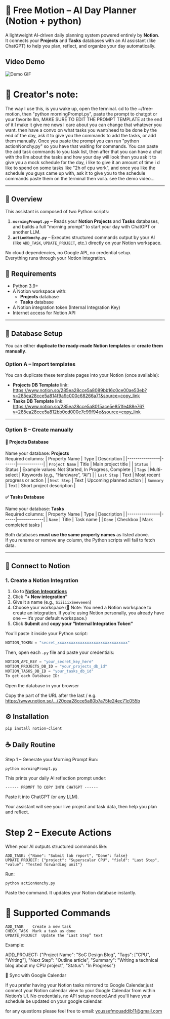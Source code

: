 # 🧠 Free Motion – AI Day Planner (Notion + python)

A lightweight AI-driven daily planning system powered entirely by **Notion**.  
It connects your **Projects** and **Tasks** databases with an AI assistant (like ChatGPT) to help you plan, reflect, and organize your day automatically.


## Video Demo
![Demo GIF](demo.gif)

# 📕 Creator's note:
The way I use this, is you wake up, open the terminal. cd to the ~/free-motion, then "python morningPrompt.py", paste the prompt to chatgpt or your favorite llm, MAKE SURE TO EDIT THE PROMPT TEMPLATE at the end of it I make it give me news I care about you can change that whatever you want. then have a convo on what tasks you want/need to be done by the end of the day, ask it to give you the commands to add the tasks, or add them manually. Once you paste the prompt you can run "python actionNonchy.py" so you have that waiting for commands. You can paste the add task commands to you task list, then after that you can have a chat with the llm about the tasks and how your day will look then you ask it to give you a mock schedule for the day, i like to give it an amount of time i d like to spend on some tasks like "2h of cpu work", and once you like the schedule you guys came up with, ask it to give you to the schedule commands paste them on the terminal then voila. see the demo video...

---
## 🚀 Overview

This assistant is composed of two Python scripts:

1. **`morningPrompt.py`** – Reads your **Notion Projects** and **Tasks** databases, and builds a full “morning prompt” to start your day with ChatGPT or another LLM.
2. **`actionNonchy.py`** – Executes structured commands output by your AI (like `ADD_TASK`, `UPDATE_PROJECT`, etc.) directly on your Notion workspace.

No cloud dependencies, no Google API, no credential setup.  
Everything runs through your Notion integration.

## 🧩 Requirements

- Python 3.9+
- A Notion workspace with:
  - **Projects** database  
  - **Tasks** database  
- A Notion integration token (Internal Integration Key)
- Internet access for Notion API

---

## 🧠 Database Setup

You can either **duplicate the ready-made Notion templates** or **create them manually**.

### Option A – Import templates
You can duplicate these template pages into your Notion (once available):  
- **Projects DB Template** link: https://www.notion.so/285ea28cce5a8089bb16c0ce00ae53eb?v=285ea28cce5a814f9a9c000c68266a71&source=copy_link
- **Tasks DB Template** link: https://www.notion.so/285ea28cce5a8015ace5e851fe488e76?v=285ea28cce5a812bb0cd000c7c99f94e&source=copy_link

---

### Option B – Create manually

#### 🧱 Projects Database
Name your database: **Projects**  
Required columns:
| Property Name | Type | Description |
|----------------|------|-------------|
| `Project Name` | Title | Main project title |
| `Status` | Status | Example values: Not Started, In Progress, Complete |
| `Tags` | Multi-select | Keywords (e.g., “Hardware”, “AI”) |
| `Last Step` | Text | Most recent progress or action |
| `Next Step` | Text | Upcoming planned action |
| `Summary` | Text | Short project description |

#### ✅ Tasks Database
Name your database: **Tasks**  
Required columns:
| Property Name | Type | Description |
|----------------|------|-------------|
| `Name` | Title | Task name |
| `Done` | Checkbox | Mark completed tasks |

Both databases **must use the same property names** as listed above.  
If you rename or remove any column, the Python scripts will fail to fetch data.

---

## 🔐 Connect to Notion

### 1. Create a Notion Integration
1. Go to **[Notion Integrations](https://www.notion.so/my-integrations)**  
2. Click **“+ New integration”**
3. Give it a name (e.g., `SiiiiixSeeveeen`)
4. Choose your workspace (🧩 Note: You need a Notion workspace to create an integration.
If you’re using Notion personally, you already have one — it’s your default workspace.)
5. Click **Submit** and **copy your “Internal Integration Token”**

You’ll paste it inside your Python script:
```python
NOTION_TOKEN = "secret_xxxxxxxxxxxxxxxxxxxxxxxxxxxxxxx"
```
Then, open each `.py` file and paste your credentials:

```python
NOTION_API_KEY = "your_secret_key_here"
NOTION_PROJECTS_DB_ID = "your_projects_db_id"
NOTION_TASKS_DB_ID = "your_tasks_db_id"
To get each Database ID:
```
Open the database in your browser

Copy the part of the URL after the last /
e.g. https://www.notion.so/.../20cea28cce5a80b7a75fe24ec71c055b

## ⚙️ Installation

```bash
pip install notion-client
```

## ☕️ Daily Routine
Step 1 – Generate your Morning Prompt
Run:
```
python morningPrompt.py
```

This prints your daily AI reflection prompt under:

```
------ PROMPT TO COPY INTO CHATGPT ------
```

Paste it into ChatGPT (or any LLM).

Your assistant will see your live project and task data, then help you plan and reflect.

# Step 2 – Execute Actions
When your AI outputs structured commands like:
```
ADD_TASK: {"Name": "Submit lab report", "Done": false}
UPDATE_PROJECT: {"project": "Superscalar CPU", "field": "Last Step", "value": "Tested forwarding unit"}
```
Run:
```
python actionNonchy.py
```
Paste the command.
It updates your Notion database instantly.

# 🧠 Supported Commands

```
ADD_TASK	Create a new task
CHECK_TASK	Mark a task as done
UPDATE_PROJECT	Update the “Last Step” text
```
Example:

ADD_PROJECT: {"Project Name": "SoC Design Blog", "Tags": ["CPU", "Writing"], "Next Step": "Outline article", "Summary": "Writing a technical blog about my CPU project", "Status": "In Progress"}

🔄 Sync with Google Calendar

If you prefer having your Notion tasks mirrored to Google Calendar,just connect your Notion calendar view to your Google Calendar from within Notion’s UI.
No credentials, no API setup needed.And you'll have your schedule be updated on your google calendar.

for any questions please feel free to email: youssefmouaddib11@gmail.com
